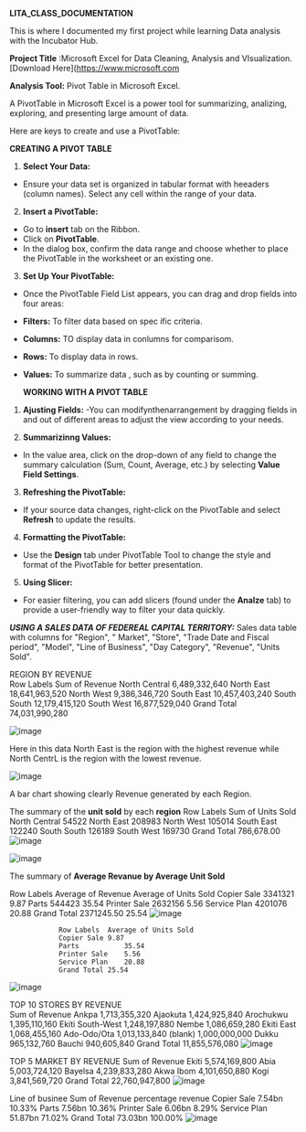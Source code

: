  **LITA_CLASS_DOCUMENTATION**

This is where I documented my first project while learning Data analysis with the Incubator  Hub.

**Project Title** :Microsoft Excel for Data Cleaning, Analysis and VIsualization.[Download Here](https://www.microsoft.com

**Analysis Tool:** Pivot Table in Microsoft Excel.

A PivotTable in Microsoft Excel is a power tool for summarizing, analizing, exploring, and presenting large amount of data.

Here are keys to create and use a PivotTable:

**CREATING A PIVOT TABLE**

1. **Select Your Data:**

- Ensure your data set is organized in tabular format with heeaders (column names). Select any cell within the range of your data.

2. **Insert a PivotTable:**
- Go to **insert** tab on the Ribbon.
- Click on **PivotTable**.
- In the dialog box, confirm the data range and choose whether to place the PivotTable in the worksheet or an existing one.

3. **Set Up Your PivotTable:**
- Once the PivotTable Field List appears, you can drag and drop fields into four areas:
- **Filters:** To filter data based on spec
  ific criteria.
- **Columns:** TO display data in conlumns for comparisom.
- **Rows:** To  display data in rows.
- **Values:** To summarize data , such as by counting or summing.

  **WORKING WITH A PIVOT TABLE**
1. **Ajusting Fields:**
-You can modifynthenarrangement by dragging fields in and out of different areas to adjust the view according to your needs.

2. **Summarizinng Values:**
- In the value area, click on the drop-down of any field to change the summary calculation (Sum, Count, Average, etc.) by selecting **Value Field Settings**.

3. **Refreshing the PivotTable:**
- If your source data changes, right-click on the PivotTable and select **Refresh** to update the results.

4. **Formatting the PivotTable:**
- Use the **Design** tab under PivotTable Tool to change the style and format of the PivotTable for better presentation.

5. **Using Slicer:**
- For easier filtering, you can add slicers (found under the **Analze** tab) to provide a user-friendly way to filter your data quickly. 
 
     
***USING A SALES DATA OF FEDEREAL CAPITAL TERRITORY:***
Sales data table  with columns for "Region", " Market", "Store",  "Trade Date and Fiscal period", "Model", "Line of Business", "Day Category", "Revenue", "Units Sold".


REGION BY REVENUE	
Row Labels	Sum of Revenue 
North Central	6,489,332,640
North East	18,641,963,520
North West	9,386,346,720
South East	10,457,403,240
South South	12,179,415,120
South West	16,877,529,040
Grand Total	74,031,990,280
	
![image](https://github.com/user-attachments/assets/068ac6f4-c750-4b8b-8d9e-414806cb0b86)

Here in this data North East is the region with the highest revenue while North CentrL is the region with the lowest revenue.


						
![image](https://github.com/user-attachments/assets/4e6f884e-90bf-431e-85fb-0293d119a384)

A bar chart showing clearly Revenue generated by each Region.


	
 
The summary of the **unit sold** by each **region** 
 Row Labels	Sum of Units Sold 
North Central	54522
North East	208983
North West	105014
South East	122240
South South	126189
South West	169730
Grand Total	 786,678.00 
![image](https://github.com/user-attachments/assets/3932e5f6-1d8b-4e2d-9d33-ed63c2afb2ac)

			
			
![image](https://github.com/user-attachments/assets/957863f9-ade7-4b78-a192-daaa953cdbe7)




The summary of **Average Revanue by Average Unit Sold**

Row Labels	Average of Revenue 	Average of Units Sold 
Copier Sale	3341321	9.87
Parts	544423	35.54
Printer Sale	2632156	5.56
Service Plan	4201076	20.88
Grand Total	2371245.50	25.54
![image](https://github.com/user-attachments/assets/2dfca69c-7471-4f89-b4e5-c452f161a796)


					
					
					
					
					
					
					
					
					
					
					
					
					
					
				Row Labels	Average of Units Sold 
				Copier Sale	9.87
				Parts	        35.54
				Printer Sale	5.56
				Service Plan	20.88
				Grand Total	25.54
					
					
					
					
![image](https://github.com/user-attachments/assets/47718c47-81de-4737-81b4-5bacc4857616)




	
TOP 10 STORES BY REVENUE	
 	Sum of Revenue 
Ankpa	1,713,355,320
Ajaokuta	1,424,925,840
Arochukwu	1,395,110,160
Ekiti South-West	1,248,197,880
Nembe	1,086,659,280
Ekiti East	1,068,455,160
Ado-Odo/Ota	1,013,133,840
(blank)	1,000,000,000
Dukku	965,132,760
Bauchi	940,605,840
Grand Total	11,855,576,080
![image](https://github.com/user-attachments/assets/d8401e8c-9018-4cdf-866e-fe0084ea6853)




TOP 5 MARKET BY REVENUE	
 	Sum of Revenue 
Ekiti	5,574,169,800
Abia	5,003,724,120
Bayelsa	4,239,833,280
Akwa Ibom	4,101,650,880
Kogi	3,841,569,720
Grand Total	22,760,947,800
![image](https://github.com/user-attachments/assets/ba94edb1-d806-4f6d-bee0-e8c697f2edb5)




 Line of businee	Sum of Revenue 	percentage revenue
Copier Sale	7.54bn	10.33%
Parts	        7.56bn	10.36%
Printer Sale	6.06bn	8.29%
Service Plan	51.87bn	71.02%
Grand Total	73.03bn	100.00%
![image](https://github.com/user-attachments/assets/dffcdf94-fb39-4c53-8987-c60d99b835cb)


